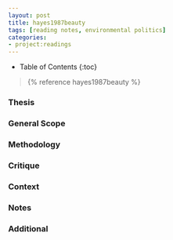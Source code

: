 ```yaml
---
layout: post
title: hayes1987beauty
tags: [reading notes, environmental politics]
categories:
- project:readings
---
```

* Table of Contents
{:toc}

> {% reference hayes1987beauty %}

### Thesis

### General Scope

### Methodology

### Critique

### Context

### Notes

### Additional
